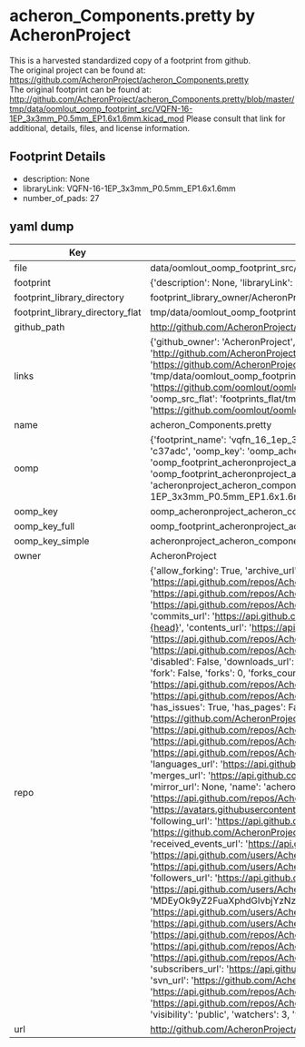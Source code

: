 # acheron_Components.pretty by AcheronProject  
This is a harvested standardized copy of a footprint from github.  
The original project can be found at:  
https://github.com/AcheronProject/acheron_Components.pretty  
The original footprint can be found at:
http://github.com/AcheronProject/acheron_Components.pretty/blob/master/tmp/data/oomlout_oomp_footprint_src/VQFN-16-1EP_3x3mm_P0.5mm_EP1.6x1.6mm.kicad_mod
Please consult that link for additional, details, files, and license information.  
## Footprint Details
* description: None  
* libraryLink: VQFN-16-1EP_3x3mm_P0.5mm_EP1.6x1.6mm  
* number_of_pads: 27  
## yaml dump  
| Key | Value |  
| --- | --- |  
| file | data/oomlout_oomp_footprint_src/acheron_Components.pretty/VQFN-16-1EP_3x3mm_P0.5mm_EP1.6x1.6mm.kicad_mod |  
| footprint | {'description': None, 'libraryLink': 'VQFN-16-1EP_3x3mm_P0.5mm_EP1.6x1.6mm', 'number_of_pads': 27} |  
| footprint_library_directory | footprint_library_owner/AcheronProject_acheron_Components.pretty |  
| footprint_library_directory_flat | tmp/data/oomlout_oomp_footprint_src/footprints_flat/acheronproject_acheron_components_vqfn_16_1ep_3x3mm_p0_5mm_ep1_6x1_6mm/working |  
| github_path | http://github.com/AcheronProject/acheron_Components.pretty/blob/master/tmp/data/oomlout_oomp_footprint_src/VQFN-16-1EP_3x3mm_P0.5mm_EP1.6x1.6mm.kicad_mod |  
| links | {'github_owner': 'AcheronProject', 'github_repo_name': 'acheron_Components.pretty', 'github_src': 'http://github.com/AcheronProject/acheron_Components.pretty/blob/master/tmp/data/oomlout_oomp_footprint_src/VQFN-16-1EP_3x3mm_P0.5mm_EP1.6x1.6mm.kicad_mod', 'github_src_repo': 'https://github.com/AcheronProject/acheron_Components.pretty', 'oomp_bot': 'tmp/data/oomlout_oomp_footprint_src/footprints/acheronproject_acheron_components_vqfn_16_1ep_3x3mm_p0_5mm_ep1_6x1_6mm/working', 'oomp_bot_github': 'https://github.com/oomlout/oomlout_oomp_footprint_bot/tree/main/tmp/data/oomlout_oomp_footprint_src/footprints/acheronproject_acheron_components_vqfn_16_1ep_3x3mm_p0_5mm_ep1_6x1_6mm/working', 'oomp_src_flat': 'footprints_flat/tmp/data/oomlout_oomp_footprint_src/footprints_flat/acheronproject_acheron_components_vqfn_16_1ep_3x3mm_p0_5mm_ep1_6x1_6mm/working', 'oomp_src_flat_github': 'https://github.com/oomlout/oomlout_oomp_footprint_src/tree/main/tmp/data/oomlout_oomp_footprint_src/footprints_flat/acheronproject_acheron_components_vqfn_16_1ep_3x3mm_p0_5mm_ep1_6x1_6mm/working'} |  
| name | acheron_Components.pretty |  
| oomp | {'footprint_name': 'vqfn_16_1ep_3x3mm_p0_5mm_ep1_6x1_6mm', 'library_name': 'acheron_components', 'md5': 'c37adc990e275df2081d246659aa6d68', 'md5_10': 'c37adc990e', 'md5_5': 'c37ad', 'md5_6': 'c37adc', 'oomp_key': 'oomp_acheronproject_acheron_components_vqfn_16_1ep_3x3mm_p0_5mm_ep1_6x1_6mm', 'oomp_key_extra': 'oomp_footprint_acheronproject_acheron_components_vqfn_16_1ep_3x3mm_p0_5mm_ep1_6x1_6mm', 'oomp_key_full': 'oomp_footprint_acheronproject_acheron_components_vqfn_16_1ep_3x3mm_p0_5mm_ep1_6x1_6mm_c37adc', 'oomp_key_simple': 'acheronproject_acheron_components_vqfn_16_1ep_3x3mm_p0_5mm_ep1_6x1_6mm', 'original_filename': 'data/oomlout_oomp_footprint_src/acheron_Components.pretty/VQFN-16-1EP_3x3mm_P0.5mm_EP1.6x1.6mm.kicad_mod', 'owner_name': 'acheronproject'} |  
| oomp_key | oomp_acheronproject_acheron_components_vqfn_16_1ep_3x3mm_p0_5mm_ep1_6x1_6mm |  
| oomp_key_full | oomp_footprint_acheronproject_acheron_components_vqfn_16_1ep_3x3mm_p0_5mm_ep1_6x1_6mm |  
| oomp_key_simple | acheronproject_acheron_components_vqfn_16_1ep_3x3mm_p0_5mm_ep1_6x1_6mm |  
| owner | AcheronProject |  
| repo | {'allow_forking': True, 'archive_url': 'https://api.github.com/repos/AcheronProject/acheron_Components.pretty/{archive_format}{/ref}', 'archived': False, 'assignees_url': 'https://api.github.com/repos/AcheronProject/acheron_Components.pretty/assignees{/user}', 'blobs_url': 'https://api.github.com/repos/AcheronProject/acheron_Components.pretty/git/blobs{/sha}', 'branches_url': 'https://api.github.com/repos/AcheronProject/acheron_Components.pretty/branches{/branch}', 'clone_url': 'https://github.com/AcheronProject/acheron_Components.pretty.git', 'collaborators_url': 'https://api.github.com/repos/AcheronProject/acheron_Components.pretty/collaborators{/collaborator}', 'comments_url': 'https://api.github.com/repos/AcheronProject/acheron_Components.pretty/comments{/number}', 'commits_url': 'https://api.github.com/repos/AcheronProject/acheron_Components.pretty/commits{/sha}', 'compare_url': 'https://api.github.com/repos/AcheronProject/acheron_Components.pretty/compare/{base}...{head}', 'contents_url': 'https://api.github.com/repos/AcheronProject/acheron_Components.pretty/contents/{+path}', 'contributors_url': 'https://api.github.com/repos/AcheronProject/acheron_Components.pretty/contributors', 'created_at': '2021-03-25T18:37:21Z', 'default_branch': 'master', 'deployments_url': 'https://api.github.com/repos/AcheronProject/acheron_Components.pretty/deployments', 'description': "AcheronProject's KiCad footprint library for general components like resistors, capacitors, ICs and LEDs.", 'disabled': False, 'downloads_url': 'https://api.github.com/repos/AcheronProject/acheron_Components.pretty/downloads', 'events_url': 'https://api.github.com/repos/AcheronProject/acheron_Components.pretty/events', 'fork': False, 'forks': 0, 'forks_count': 0, 'forks_url': 'https://api.github.com/repos/AcheronProject/acheron_Components.pretty/forks', 'full_name': 'AcheronProject/acheron_Components.pretty', 'git_commits_url': 'https://api.github.com/repos/AcheronProject/acheron_Components.pretty/git/commits{/sha}', 'git_refs_url': 'https://api.github.com/repos/AcheronProject/acheron_Components.pretty/git/refs{/sha}', 'git_tags_url': 'https://api.github.com/repos/AcheronProject/acheron_Components.pretty/git/tags{/sha}', 'git_url': 'git://github.com/AcheronProject/acheron_Components.pretty.git', 'has_discussions': False, 'has_downloads': True, 'has_issues': True, 'has_pages': False, 'has_projects': True, 'has_wiki': True, 'homepage': None, 'hooks_url': 'https://api.github.com/repos/AcheronProject/acheron_Components.pretty/hooks', 'html_url': 'https://github.com/AcheronProject/acheron_Components.pretty', 'id': 351539470, 'is_template': False, 'issue_comment_url': 'https://api.github.com/repos/AcheronProject/acheron_Components.pretty/issues/comments{/number}', 'issue_events_url': 'https://api.github.com/repos/AcheronProject/acheron_Components.pretty/issues/events{/number}', 'issues_url': 'https://api.github.com/repos/AcheronProject/acheron_Components.pretty/issues{/number}', 'keys_url': 'https://api.github.com/repos/AcheronProject/acheron_Components.pretty/keys{/key_id}', 'labels_url': 'https://api.github.com/repos/AcheronProject/acheron_Components.pretty/labels{/name}', 'language': None, 'languages_url': 'https://api.github.com/repos/AcheronProject/acheron_Components.pretty/languages', 'license': {'key': 'other', 'name': 'Other', 'node_id': 'MDc6TGljZW5zZTA=', 'spdx_id': 'NOASSERTION', 'url': None}, 'merges_url': 'https://api.github.com/repos/AcheronProject/acheron_Components.pretty/merges', 'milestones_url': 'https://api.github.com/repos/AcheronProject/acheron_Components.pretty/milestones{/number}', 'mirror_url': None, 'name': 'acheron_Components.pretty', 'network_count': 0, 'node_id': 'MDEwOlJlcG9zaXRvcnkzNTE1Mzk0NzA=', 'notifications_url': 'https://api.github.com/repos/AcheronProject/acheron_Components.pretty/notifications{?since,all,participating}', 'open_issues': 0, 'open_issues_count': 0, 'organization': {'avatar_url': 'https://avatars.githubusercontent.com/u/63755935?v=4', 'events_url': 'https://api.github.com/users/AcheronProject/events{/privacy}', 'followers_url': 'https://api.github.com/users/AcheronProject/followers', 'following_url': 'https://api.github.com/users/AcheronProject/following{/other_user}', 'gists_url': 'https://api.github.com/users/AcheronProject/gists{/gist_id}', 'gravatar_id': '', 'html_url': 'https://github.com/AcheronProject', 'id': 63755935, 'login': 'AcheronProject', 'node_id': 'MDEyOk9yZ2FuaXphdGlvbjYzNzU1OTM1', 'organizations_url': 'https://api.github.com/users/AcheronProject/orgs', 'received_events_url': 'https://api.github.com/users/AcheronProject/received_events', 'repos_url': 'https://api.github.com/users/AcheronProject/repos', 'site_admin': False, 'starred_url': 'https://api.github.com/users/AcheronProject/starred{/owner}{/repo}', 'subscriptions_url': 'https://api.github.com/users/AcheronProject/subscriptions', 'type': 'Organization', 'url': 'https://api.github.com/users/AcheronProject'}, 'owner': {'avatar_url': 'https://avatars.githubusercontent.com/u/63755935?v=4', 'events_url': 'https://api.github.com/users/AcheronProject/events{/privacy}', 'followers_url': 'https://api.github.com/users/AcheronProject/followers', 'following_url': 'https://api.github.com/users/AcheronProject/following{/other_user}', 'gists_url': 'https://api.github.com/users/AcheronProject/gists{/gist_id}', 'gravatar_id': '', 'html_url': 'https://github.com/AcheronProject', 'id': 63755935, 'login': 'AcheronProject', 'node_id': 'MDEyOk9yZ2FuaXphdGlvbjYzNzU1OTM1', 'organizations_url': 'https://api.github.com/users/AcheronProject/orgs', 'received_events_url': 'https://api.github.com/users/AcheronProject/received_events', 'repos_url': 'https://api.github.com/users/AcheronProject/repos', 'site_admin': False, 'starred_url': 'https://api.github.com/users/AcheronProject/starred{/owner}{/repo}', 'subscriptions_url': 'https://api.github.com/users/AcheronProject/subscriptions', 'type': 'Organization', 'url': 'https://api.github.com/users/AcheronProject'}, 'private': False, 'pulls_url': 'https://api.github.com/repos/AcheronProject/acheron_Components.pretty/pulls{/number}', 'pushed_at': '2023-06-28T04:24:01Z', 'releases_url': 'https://api.github.com/repos/AcheronProject/acheron_Components.pretty/releases{/id}', 'size': 156, 'ssh_url': 'git@github.com:AcheronProject/acheron_Components.pretty.git', 'stargazers_count': 3, 'stargazers_url': 'https://api.github.com/repos/AcheronProject/acheron_Components.pretty/stargazers', 'statuses_url': 'https://api.github.com/repos/AcheronProject/acheron_Components.pretty/statuses/{sha}', 'subscribers_count': 1, 'subscribers_url': 'https://api.github.com/repos/AcheronProject/acheron_Components.pretty/subscribers', 'subscription_url': 'https://api.github.com/repos/AcheronProject/acheron_Components.pretty/subscription', 'svn_url': 'https://github.com/AcheronProject/acheron_Components.pretty', 'tags_url': 'https://api.github.com/repos/AcheronProject/acheron_Components.pretty/tags', 'teams_url': 'https://api.github.com/repos/AcheronProject/acheron_Components.pretty/teams', 'temp_clone_token': None, 'topics': [], 'trees_url': 'https://api.github.com/repos/AcheronProject/acheron_Components.pretty/git/trees{/sha}', 'updated_at': '2023-08-28T20:17:39Z', 'url': 'https://api.github.com/repos/AcheronProject/acheron_Components.pretty', 'visibility': 'public', 'watchers': 3, 'watchers_count': 3, 'web_commit_signoff_required': False} |  
| url | http://github.com/AcheronProject/acheron_Components.pretty |  

